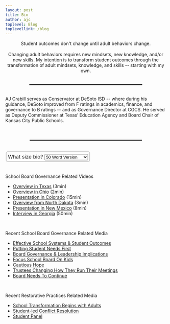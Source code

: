 ```yaml
---
layout: post
title: Bio
author: ajc
toplevel: Blog
toplevellink: /blog
---
```


<style type='text/css'>
<!--
  .bioheader { text-align:center; }
  .bio {}
  .selector { font-size:12pt; padding:1px; margin:1px; border: 0px #999 solid; }
  .selection { border:1px #999 solid; padding:5px; border-radius:5px; }
  #div2, #div3, #div4, #div5, #div6, #div7, #div8 { display: none; width:100%;}
  #div8 { text-align:center; }
  .divide { border: 1px solid #444; padding:0px; margin:0px; width:70%; margin:auto; }
-->
</style>

<div class="bioheader" name="bioheader">
Student outcomes don't change until adult behaviors change.<br /><br />
Changing adult behaviors requires new mindsets, new knowledge, and/or new skills. My intention is to transform student outcomes through the transformation of adult mindsets, knowledge, and skills -- starting with my own.<br /><br /><br />
<hr class="divide" /><br /><br />
</div>


<div class="bio" id="div1" name="bioblock50">AJ Crabill serves as Conservator at DeSoto ISD -- where during his guidance, DeSoto improved from F ratings in academics, finance, and governance to B ratings -- and as Governance Director at CGCS. He served as Deputy Commissioner at Texas&#8217; Education Agency and Board Chair of Kansas City Public Schools.<br /><br /></div>

<div class="bio" id="div2" name="bioblock100">Improving student outcomes is AJ Crabill&#8217;s focus. He serves as Conservator at DeSoto, Texas ISD. During his guidance, DeSoto improved from F ratings in academics, finance, and governance to B ratings. He&#8217;s also Faculty at Leadership Institute of Nevada and Director of Governance at the Council of the Great City Schools. He served as Deputy Commissioner at the Texas Education Agency and spearheaded reforms as board chair of Kansas City Public Schools that doubled the percentage of students who are literate and numerate. Crabill is a recipient of the Education Commission of the State's James Bryant Conant Award.<br /><br /></div>

<div class="bio" id="div3" name="bioblock150">Improving student outcomes is airick journey crabill&#8217;s relentless focus. He currently serves as the Conservator at DeSoto, Texas, Independent School District. During his guidance, DeSoto made double digit literacy gains and improved from having F ratings in areas of academics, finance, and governance to the district earning B ratings. He&#8217;s also Faculty at the Leadership Institution of Nevada; Collaborator with the Effective School Boards Initiative; and National Director of Governance at the Council of the Great City Schools in Washington, DC.<br /><br /> 
  
  He served as Deputy Commissioner at the Texas Education Agency, and he spearheaded reforms as board chair of Kansas City (MO) Public Schools that doubled the percentage of students who are literate and numerate and eventually led KCPS to full accreditation for the first time in decades. Crabill received the Education Commission of the State's James Bryant Conant Award, which recognizes extraordinary individual contributions to education.<br /><br /></div>

<div class="bio" id="div4" name="bioblock300">Improving student outcomes is airick journey crabill&#8217;s relentless focus. His passion to improve student outcomes is rooted in his past: bounced in and out of foster care, he attended eleven different schools as a child. Guided by the idea that student outcomes don&#8217;t change until adult behaviors change and drawing on his intimate familiarity with the triumphs and terrors of America&#8217;s safety nets for children, he has devoted much of his adult life to advocating for the well-being of the United States' most vulnerable youth. He currently serves as the Conservator at DeSoto (TX) Independent School District. During his guidance, DeSoto made double digit literacy gains and improved from having F ratings in areas of academics, finance, and governance to the district earning B ratings. He&#8217;s also Education Faculty at the Leadership Institute of Nevada where he trains cohorts of aspiring principals and superintendents; Collaborator with the Effective School Boards Initiative, a nationwide school board research consortium; and National Director of Governance at the Council of the Great City Schools in Washington, DC where he leads school board supports for the nation&#8217;s largest urban school systems. <br /><br />
  
  He served as Deputy Commissioner at the Texas Education Agency and he spearheaded reforms as board chair of Kansas City (MO) Public Schools that doubled the percentage of students who are literate and numerate and, eventually, led KCPS to full accreditation for the first time in decades. Crabill received the Education Commission of the State's James Bryant Conant Award, which recognizes extraordinary individual contributions to education. A former tech entrepreneur, when not providing education leadership and coaching across the nation, he still enjoys coding, training high schoolers in student-led restorative practices, experimenting with flavorful recipes, serving as a CASA volunteer, and zooming around on his electric unicycle. Crabill has helped raise five young people.
<br /><br /></div>

<div class="bio" id="div5" name="bioblock400">Improving student outcomes is airick journey crabill&#8217;s relentless focus. His passion to improve student outcomes is rooted in his past: bounced in and out of foster care, he attended eleven different schools as a child. He attended urban, suburban and rural schools; private, public, and parochial schools; lived with white families and families of color; lived in racist communities and inclusive communities; experienced loving homes and homelessness. Guided by the idea that student outcomes don&#8217;t change until adult behaviors change and drawing on his intimate familiarity with the triumphs and terrors of America's safety nets for children, he has devoted much of his adult life to advocating for the well-being of the United State&#8217;s most vulnerable youth. He currently serves as the Conservator at DeSoto (TX) Independent School District. During his guidance, DeSoto made double digit literacy gains and improved from having F ratings in areas of academics, finance, and governance to the district earning B ratings. He&#8217;s also Education Faculty at the Leadership Institute of Nevada where he trains cohorts of aspiring principals and superintendents; Collaborator with the Effective School Boards Initiative, a nationwide school board research consortium; and National Director of Governance at the Council of the Great City Schools in Washington, DC where he leads school board supports for the nation&#8217;s largest urban school systems. <br /><br />
  
  He served as Deputy Commissioner at the Texas Education Agency and he spearheaded reforms as board chair of Kansas City (MO) Public Schools that doubled the percentage of students who are literate and numerate and, eventually, led KCPS to full accreditation for the first time in decades. Crabill received the Education Commission of the State's James Bryant Conant Award, which recognizes extraordinary individual contributions to education, was a finalist for CGCS&#8217; Green-Garner Award, recipient of the KC NAACP&#8217;s Lucile Bluford Special Achievement Award, and recipient of KCPS Education Foundation&#8217;s Loyalty to Scholars Award. A former tech startup entrepreneur and avid volunteer, when he is not providing education leadership and coaching across the nation, he still enjoys coding, training high schoolers in student-led restorative practices, experimenting with flavorful vegan recipes in his kitchen, serving as a CASA volunteer, and zooming around on his electric unicycle. Inspired by his parents who fostered more than 80 children, Crabill has mentored dozens of young people, has helped raise five young people, and will not be surprised when God sends another young person to his open door.<br /><br /></div>

<div class="bio" id="div6" name="bioblock500">Improving student outcomes is airick journey crabill&#8217;s relentless focus. His passion to improve student outcomes is rooted in his past:  raised in and out of foster care, he bounced around enough to have attended eleven different schools as a child. He attended urban, suburban and rural schools; private, public, and parochial schools; lived with white families and families of color; lived in racist communities and inclusive communities; experienced loving homes and homelessness. Guided by the idea that student outcomes don&#8217;t change until adult behaviors change and drawing on his intimate familiarity with the triumphs and terrors of America's safety nets for children, he has devoted much of his adult life to advocating for the well-being of the United State&#8217;s most vulnerable youth. He currently serves as the Conservator at DeSoto (TX) Independent School District. During his guidance, DeSoto made double digit literacy gains and improved from having F ratings in areas of academics, finance, and governance to the district earning B ratings. He serves as Education Faculty at the Leadership Institute of Nevada where he trains cohorts of aspiring principals and superintendents to be intensely focused on improving student outcomes by changing their adult behavior; Collaborator with the Effective School Boards Initiative, a nationwide school board research consortium; and National Director of Governance at the Council of the Great City Schools in Washington, DC where he leads school board supports for the nation&#8217;s largest urban school systems. <br /><br />
  
  He served as Deputy Commissioner at the Texas Education Agency and he spearheaded reforms as board chair of Kansas City (MO) Public Schools that doubled the percentage of students who are literate and numerate and, eventually, led KCPS to full accreditation for the first time in decades. Crabill received the Education Commission of the State's James Bryant Conant Award, which recognizes extraordinary individual contributions to education, was a finalist for CGCS&#8217; Green-Garner Award, recipient of the KC NAACP&#8217;s Lucile H. Bluford Special Achievement Award, and recipient of KCPS Education Foundation&#8217;s Loyalty to Scholars Award. He is the author of, &#8220;Great On Their Behalf: Why School Boards Fail, How Yours Can Be Effective&#8221; which is due out in March 2023, &#8220;Effective School Boards Framework: A Practitioner&#8217;s Manual For School Board Leaders Wanting To Improve Student Outcomes&#8221; which is due out in May 2023, and &#8220;Rogue School Board Member&#8217;s Handbook&#8221; which is due out in August 2023. <br /><br />
  
  A former tech startup entrepreneur and avid volunteer, when he is not providing education leadership and coaching across the nation, he still enjoys coding, training high schoolers in student-led restorative practices, experimenting with flavorful and very spicy vegan recipes in his kitchen, serving as a CASA volunteer, and zooming around on his electric unicycle. Inspired by his parents who fostered more than 80 children, Crabill has mentored dozens of young people, has helped raise five young people, and will not be surprised when God sends another young person to his open door.
<br /><br /></div>

<div class="bio" id="div7" name="bioblock1000">Improving student outcomes is aj&#8217;s relentless focus. He currently serves as the Conservator (Receiver) at <a href="http://www.desotoisd.org">DeSoto (TX) Independent School District</a>. During his guidance, DeSoto made double digit literacy gains and improved from having F ratings in areas of academics, finance, and governance to the district earning B ratings. He serves as Education Faculty at the <a href="http://www.lionv.org">Leadership Institute of Nevada</a> where he trains cohorts of aspiring principals and superintendents to be intensely focused on improving student outcomes by changing their adult behavior; Collaborator with the <a href="http://www.effectiveschoolboards.org">Effective School Boards Initiative</a>, a nationwide school board research consortium; and National Director of Governance at the <a href="http://www.cgcs.org">Council of the Great City Schools</a> in Washington, DC where he leads school board supports for the nation&#8217;s largest urban school systems.<br /><br />
  
Previously, he served as Deputy Commissioner at the <a href="http://tea.texas.gov">Texas Education Agency</a> and he spearheaded reforms as board chair of <a href="http://www.kcpublicschools.org">Kansas City (MO) Public Schools</a> that doubled the percentage of students who are literate and numerate and, eventually, led KCPS to full accreditation for the first time in decades. Crabill received the Education Commission of the State's<a href="http://tinyurl.com/ajc-conant">James Bryant Conant Award</a>, which recognizes extraordinary individual contributions to education in our great nation. In receiving the James Bryant Conant Award, Crabill joins the prestigious ranks of distinguished professionals in education, including Sal Kahn (2016), Linda Darling-Hammond (2010), Thurgood Marshall (2004) and Marian Wright-Edelman (1987). In addition, he was a finalist for CGCS&#8217; Green-Garner Award, recipient of the KC NAACP&#8217;s Lucile H. Bluford Special Achievement Award, and recipient of KCPS Education Foundation&#8217;s Loyalty to Scholars Award.<br /><br />

He is the author of, &#8220;<a href="http://tinyurl.com/Great-On-Their-Behalf-Sample">Great On Their Behalf: Why School Boards Fail, How Yours Can Be Effective</a>&#8221; which is due out in March 2023, &#8220;Effective School Boards Framework: A Practitioner&#8217;s Manual For School Board Leaders Wanting To Improve Student Outcomes&#8221; which is due out in June 2023, and &#8220;Rogue School Board Member&#8217;s Handbook&#8221; which is due out in September 2023.<br /><br />
  
Crabill has also served on the board of the&nbsp;<a href="Http://www.mosba.org">Missouri School Boards Association</a>, the executive committee of the Council of the Great City Schools, the Policy Committee for the&nbsp;<a href="Http://www.nsba.org">National School Boards Association</a>, a Visiting Fellow with&nbsp;<a href="Http://www.educationpioneers.org">Education Pioneers</a>, an instructor for the Texas Education Policy Institute, chair of the annual conference for the International Policy Governance Association, and a board member of&nbsp;<a href="http://www.governforimpact.org/">Govern for Impact</a>, the lead international association promoting effective governance practices. Crabill currently serves an advisory board member of&nbsp;<a href="http://www.sxswedu.com/">SXSW Edu</a>, the nation's premier conference fostering innovation in education. Crabill has provided governance training to school districts nationwide to help refocus school board members on the core mission of improving student outcomes. Crabill has worked with and supported numerous universities, colleges, corporate boards, non profit boards, state leaders, municipal leaders, and local education leaders.<br /><br />
  
In addition to his work in governance, Crabill has worked with municipalities, school districts, and schools across the country to implement restorative discipline / restorative practices, with a special emphasis on training students to implement peer-led mediations and restorative circles within their schools. Interwoven with the restorative practice work has been a strong focus on creating awareness of culturally responsive pedagogy and proficiency with its use, particularly in middle and high schools. &nbsp;Prior to his work in education, as an entrepreneur Crabill founded and/or participated in half a dozen tech startups across multiple industries. Crabill remains actively involved with startups in which he is currently invested and/or serving as a board member.<br /><br />
  
To give back to the community, Crabill has been a Seedling mentor, a CASA volunteer, a Big with Big Brothers/Big Sisters, chair of Mazuma Credit Union's supervisory committee, treasurer of the Missouri Democratic Party, board member for a LULAC National Education Service Center, board member of MorningStar Missionary Baptist's Development Corporation, an appointee to the Public Improvements Advisory Committee overseeing the city's capital improvement expenditures, a member of the Mayor's Lightrail Taskforce, vice president of the Ivanhoe Neighborhood Council, vice chair of the Black Archives of MidAmerica, and a board member of Joy in the Journey Ministries.<br /><br />
  
Raised in and out of foster care from birth until high school, Crabill bounced around enough to have attended 11 schools prior to graduation. He attended urban, suburban and rural schools; private, public, and parochial schools; lived with white families and families of color; lived in racist communities and inclusive communities; experienced loving homes and homelessness. Guided by the idea that student outcomes don&#8217;t change until adult behaviors change and drawing on his intimate familiarity with the triumphs and terrors of America's safety nets for children, he has devoted much of his adult life to advocating for the well-being of our nation&#8217;s most vulnerable youth.<br /><br />
  
A former tech startup entrepreneur and avid volunteer, when he is not providing education leadership and coaching across the nation, he still enjoys coding, training high schoolers in student-led restorative practices, experimenting with flavorful and very spicy vegan recipes in his kitchen, serving as a CASA volunteer, and zooming around on his electric unicycle. Inspired by his parents who fostered more than 80 children, Crabill has mentored dozens of young people, has helped raise five young people, and will not be surprised when God sends another young person to his open door.<br /><br />
<br/><br/></div>

<div class="bio" id="div8" name="bioblock2">He's ok.<br/></div>

<div class="selector"><br />
<hr class="divide" /><br /><br /><span class="selection">What size bio?
<select id="dropdown"  onchange="twoWordBio();">
  <option value="div1">50 Word Version</option>
  <option value="div2">100 Word Version</option>
  <option value="div3">150 Word Version</option>
  <option value="div4">300 Word Version</option>
  <option value="div5">400 Word Version</option>
  <option value="div6">500 Word Version</option>
  <option value="div7">1000 Word Version</option>
  <option value="div8">Complete Version</option>
  </select></span><br /><br /><br /></div>



<div class="bio" name="biofooter">
School Board Governance Related Videos<ul style="text-align: left;"><li><a href="https://youtu.be/M_A3EOQquBc">Overview in Texas</a> (3min)&nbsp;</li><li><a href="https://youtu.be/5LKvHIzozL4">Overview in Ohio</a> (2min)&nbsp;</li><li><a href="https://youtu.be/C8Iw4_OmyjY">Presentation in Colorado</a> (15min)&nbsp;</li><li><a href="https://youtu.be/5mhEo-QrMtE">Overview from North Dakota</a> (3min)&nbsp;</li><li><a href="https://youtu.be/dfPWmNcYL5w">Presentation in New Mexico</a> (8min)&nbsp;</li><li><a href="https://youtu.be/CGNSwwvyxTk">Interview in Georgia</a> (50min)</li></ul><br />
  
  
Recent School Board Governance Related Media
<ul style="text-align: left;">
  <li><a href="https://www.buzzsprout.com/1842285/12846882-effective-schools-systems-and-school-outcomes-vs-adult-inputs-with-aj-crabill">Effective School Systems & Student Outcomes</a></li>
  <li><a href="https://content.act2network.com/act-2-network-content/putting-student-needs-first">Putting Student Needs First</a></li>
  <li><a href="https://www.cognia.org/leader-chat-board-governance-and-leadership-implications-with-aj-crabill/">Board Governance &amp; Leadership Implications</a></li>
  <li><a href="https://www.wfae.org/education/2021-12-23/with-blunt-talk-and-discipline-texas-consultant-tries-to-focus-cms-school-board-on-kids">Focus School Board On Kids</a></li>
  <li><a href="https://www.sfexaminer.com/our_sections/cautious-hope-for-sfusd-dare-we-dream-reform-is-real-this-time/article_243bc8be-0796-11ed-996f-1f8550471440.html">Cautious Hope</a></li> 
  <li><a href="https://www.postandcourier.com/education-lab/ccsd-trustees-changing-how-they-run-their-meetings-here-s-how-that-looks-in-other/article_691e8918-2a13-11ed-829c-5713c44e28b5.html">Trustees Changing How They Run Their Meetings</a></li>
  <li><a href="https://tulsaworld.com/opinion/editorial/editorial-tps-board-need-to-continue-with-efforts-to-be-more-effective/article_d7dd5022-0886-11ed-a296-d31832b8e40f.html">Board Needs To Continue</a></li>
  </ul></div><br/>

  Recent Restorative Practices Related Media
  <ul style="text-align: left;">
<li><a href="https://podcasts.apple.com/us/podcast/episode-15-school-transformation-begins-with-the-adults/id1653176434?i=1000613201573">School Transformation Begins with Adults</a></li>
<li><a href="https://www.dispatch.com/story/special/2023/05/05/student-project-matt-barnes-feels-student-led-conflict-resolution-needed-in-schools-angel-pinto/70170843007/">Student-led Conflict Resolution</a></li>
<li><a href="https://twitter.com/mnicholson_mike/status/1657194523213086721">Student Panel</a></li>
  </ul><br/>

<script type='text/javascript'><!--


// Select dropdown menu and div elements
var dropdown = document.getElementById("dropdown");
var divs = [];
for (var i = 1; i <= 8; i++) {
  divs.push(document.getElementById("div" + i));
}

// Add event listener to dropdown menu
dropdown.addEventListener("change", function() {
  // Get selected value from dropdown menu
  var selected = dropdown.value;

  // Show and hide div elements based on selected value
  for (var i = 0; i < divs.length; i++) {
if (selected === "div" + (i + 1)) {
  divs[i].style.display = "block";
} else {
  divs[i].style.display = "none";
}
  }
});

if (document.URL.indexOf('?bio') >= 0) { 

  var queryString = url ? url.split('?')[1] : window.location.search.slice(1);

}  
  
  

function twoWordBio()
  {
var rando = Math.floor(Math.random() * 3);
  
switch (rando) 
{ 
  	case 0: randoBio = "Him good."; break;  
  	case 1: randoBio = "He's aight."; break; 
  	case 2: randoBio = "Him good."; break;
  	default: randoBio = "Decent guy." 
}

document.getElementById("div8").innerHTML = randoBio + "<br/><br/>";
  } 
  
//-->
</script>

